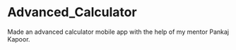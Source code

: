 # Advanced_Calculator
Made an advanced calculator mobile app with the help of my mentor Pankaj Kapoor.
